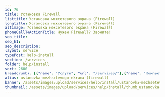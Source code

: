 ```yaml
---
id: 76
title: Установка Firewall
listtitle: Установка межсетевого экрана (Firewall)
longtitle: Установка межсетевого экрана (Firewall)
altimage: Установка межсетевого экрана (Firewall)
phoneCallToActionTitle: Нужен Firewall? Звоните!
seo_title: 
seo_h1: 
seo_description: 
layout: service
typePost: help-install
section: /services
folder: help/install
sort: 2600
breadcrumbs: [{"name": "Услуги", "url": "/services/"},{"name": "Компьютерная помощь", "url": "/services/help/"},{"name": "Установка ПО", "url": "/services/help/install/"}]
alias: ustanovka-mezhsetevogo-ekrana-(firewall)
banner: /assets/images/upload/services/help/install/ustanovka-mezhsetevogo-ekrana-(firewall).jpg
thumbnail: /assets/images/upload/services/help/install/thumb_ustanovka-mezhsetevogo-ekrana-(firewall).jpg
---
```

